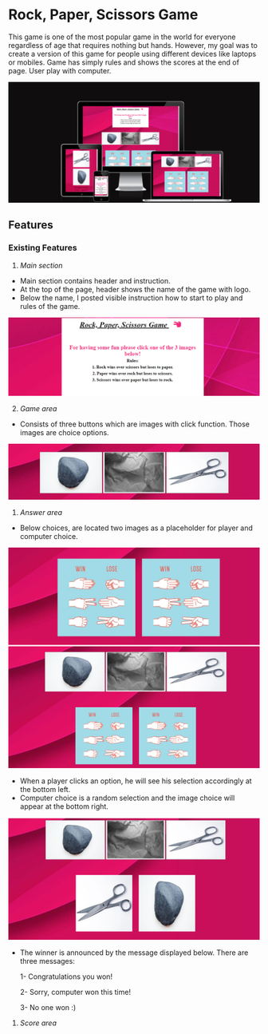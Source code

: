 # Rock, Paper, Scissors Game

This game is one of the most popular game in the world for everyone regardless of age that requires nothing but hands. However, my goal was to create a version of this game for people using different devices like laptops or mobiles. Game has simply rules and shows the scores at the end of page. User play with computer.

![Showing that my game is responsive on different devices](https://github.com/MarzenkaS/Rock-Paper-Scissors-Game/blob/main/docs/responsive.png?raw=true)

## Features

### Existing Features

1. _Main section_

- Main section contains header and instruction.
- At the top of the page, header shows the name of the game with logo.
- Below the name, I posted visible instruction how to start to play and rules of the game.

![Header, instruction and rules](https://github.com/MarzenkaS/Rock-Paper-Scissors-Game/blob/main/docs/instruction.png?raw=true)

2. _Game area_

- Consists of three buttons which are images with click function. Those images are choice options.
  
![Choices](https://github.com/MarzenkaS/Rock-Paper-Scissors-Game/blob/main/docs/choices.buttons.png?raw=true)

1. _Answer area_

- Below choices, are located two images as a placeholder for player and computer choice.

![Placeholders](https://github.com/MarzenkaS/Rock-Paper-Scissors-Game/blob/main/docs/placeholders.for.choices.png?raw=true)
![Choices and placeholders](https://github.com/MarzenkaS/Rock-Paper-Scissors-Game/blob/main/docs/buttons.and.placeholders.png?raw=true)

- When a player clicks an option, he will see his selection accordingly at the bottom left.
- Computer choice is a random selection and the image choice will appear at the bottom right.

![Choices and results](https://github.com/MarzenkaS/Rock-Paper-Scissors-Game/blob/main/docs/buttons.and.results.png?raw=true)

- The winner is announced by the message displayed below. There are three messages:
  
   1- Congratulations you won!
  
   2- Sorry, computer won this time!
   
   3- No one won :)



1. _Score area_



![]()